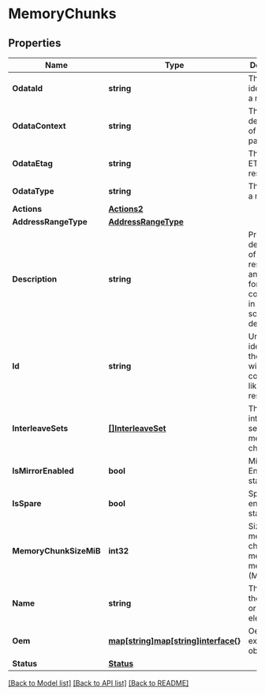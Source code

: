 # MemoryChunks

## Properties
Name | Type | Description | Notes
------------ | ------------- | ------------- | -------------
**OdataId** | **string** | The unique identifier for a resource. | 
**OdataContext** | **string** | The OData description of a payload. | [optional] 
**OdataEtag** | **string** | The current ETag of the resource. | [optional] 
**OdataType** | **string** | The type of a resource. | 
**Actions** | [**Actions2**](Actions_2.md) |  | [optional] 
**AddressRangeType** | [**AddressRangeType**](AddressRangeType.md) |  | [optional] 
**Description** | **string** | Provides a description of this resource and is used for commonality  in the schema definitions. | [optional] 
**Id** | **string** | Uniquely identifies the resource within the collection of like resources. | 
**InterleaveSets** | [**[]InterleaveSet**](InterleaveSet.md) | This is the interleave sets for the memory chunk. | [optional] 
**IsMirrorEnabled** | **bool** | Mirror Enabled status. | [optional] 
**IsSpare** | **bool** | Spare enabled status. | [optional] 
**MemoryChunkSizeMiB** | **int32** | Size of the memory chunk measured in mebibytes (MiB). | [optional] 
**Name** | **string** | The name of the resource or array element. | 
**Oem** | [**map[string]map[string]interface{}**](map[string]interface{}.md) | Oem extension object. | [optional] 
**Status** | [**Status**](Status.md) |  | [optional] 

[[Back to Model list]](../README.md#documentation-for-models) [[Back to API list]](../README.md#documentation-for-api-endpoints) [[Back to README]](../README.md)


